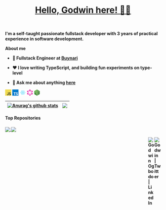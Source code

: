 <p align="center"><a href="https://godwinjs.github.io"><h1 align="center"><b>Hello, Godwin here! 🚀📗</h1></a></p>

<br />

I'm a self-taught passionate fullstack developer with 3 years of practical experience in software development.

**About me**

- 💼 Fullstack Engineer at [Buynari](http://buynari.cm/)

- ❤️ I love writing TypeScript, and building fun experiments on type-level

- 💬 Ask me about anything [here](https://github.com/godwinjs/godwinjs/issues)

<code><img height="20" alt="javascript" src="https://raw.githubusercontent.com/github/explore/80688e429a7d4ef2fca1e82350fe8e3517d3494d/topics/javascript/javascript.png"></code>
<code><img height="20" alt="typescript" src="https://raw.githubusercontent.com/github/explore/80688e429a7d4ef2fca1e82350fe8e3517d3494d/topics/typescript/typescript.png"></code>
<code><img height="20" alt="react" src="https://raw.githubusercontent.com/github/explore/80688e429a7d4ef2fca1e82350fe8e3517d3494d/topics/react/react.png"></code>
<code><img height="20" alt="graphql" src="https://raw.githubusercontent.com/github/explore/5c058a388828bb5fde0bcafd4bc867b5bb3f26f3/topics/graphql/graphql.png"></code>
<code><img height="20" alt="nodejs" src="https://raw.githubusercontent.com/github/explore/80688e429a7d4ef2fca1e82350fe8e3517d3494d/topics/nodejs/nodejs.png"></code>    


| <a href="https://github.com/godwinjs/github-readme-stats"><img align="center" src="https://github-readme-stats.vercel.app/api?username=godwinjs&show_icons=true&include_all_commits=true&theme=tokyonight" alt="Anurag's github stats" /></a> | <a href="https://github.com/godwinjs/github-readme-stats"><img align="center" src="https://github-readme-stats.vercel.app/api/top-langs/?username=godwinjs&layout=compact&theme=gruvbox" /></a> |
| ------------- | ------------- |

#### Top Repositories


<a href="https://github.com/godwinjs/AlgorithmLib">
  <img align="center" src="https://github-readme-stats.vercel.app/api/pin/?username=godwinjs&repo=AlgorithmLib&theme=tokyonight" />
</a>
<a href="https://github.com/godwinjs/tailcomponents">
  <img align="center" src="https://github-readme-stats.vercel.app/api/pin/?username=godwinjs&repo=tailcomponents&theme=gruvbox" />
</a>

<br />
<br />

<a href="https://twitter.com/godwin_micheals">
  <img align="right" alt="Godwin | Twitter" width="21px" src="https://cdn.cdnlogo.com/logos/t/96/twitter-icon.svg" />
</a>
<a href="https://www.linkedin.com/in/godwin-ikechukwu-677881254">
  <img align="right" alt="Godwin Ogbodo | LinkedIn" width="20px" src="https://cdn.cdnlogo.com/logos/l/66/linkedin-icon.svg" />
</a>
